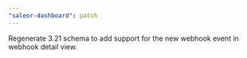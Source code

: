 ```yaml
---
"saleor-dashboard": patch
---
```


Regenerate 3.21 schema to add support for the new webhook event in webhook detail view.
